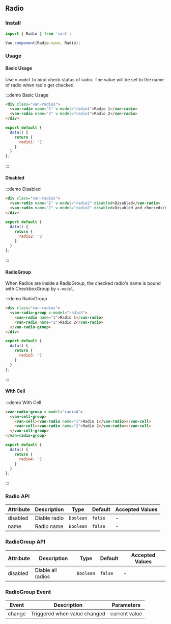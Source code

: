 <script>
export default {
  data() {
    return {
      radio1: '1',
      radio2: '2',
      radio3: '1',
      radio4: '1'
    };
  }
};
</script>

## Radio

### Install
``` javascript
import { Radio } from 'vant';

Vue.component(Radio.name, Radio);
```

### Usage

#### Basic Usage
Use `v-model` to bind check status of radio. The value will be set to the name of radio when radio get checked.

:::demo Basic Usage
```html
<div class="van-radios">
  <van-radio name="1" v-model="radio1">Radio 1</van-radio>
  <van-radio name="2" v-model="radio1">Radio 2</van-radio>
</div>
```
```javascript
export default {
  data() {
    return {
      radio1: '1'
    }
  }
};
```
:::

#### Disabled

:::demo Disabled
```html
<div class="van-radios">
  <van-radio name="1" v-model="radio2" disabled>Disabled</van-radio>
  <van-radio name="2" v-model="radio2" disabled>Disabled and checked</van-radio>
</div>
```

```javascript
export default {
  data() {
    return {
      radio2: '2'
    }
  }
};
```
:::

#### RadioGroup
When Radios are inside a RadioGroup, the checked radio's name is bound with CheckboxGroup by `v-model`.

:::demo RadioGroup
```html
<div class="van-radios">
  <van-radio-group v-model="radio3">
    <van-radio name="1">Radio 1</van-radio>
    <van-radio name="2">Radio 2</van-radio>
  </van-radio-group>
</div>
```
  
```javascript
export default {
  data() {
    return {
      radio3: '1'
    }
  }
};
```
:::

#### With Cell

:::demo With Cell
```html
<van-radio-group v-model="radio4">
  <van-cell-group>
    <van-cell><van-radio name="1">Radio 1</van-radio></van-cell>
    <van-cell><van-radio name="2">Radio 2</van-radio></van-cell>
  </van-cell-group>
</van-radio-group>
```

```javascript
export default {
  data() {
    return {
      radio4: '1'
    }
  }
};
```
:::

### Radio API

| Attribute | Description | Type | Default | Accepted Values |
|-----------|-----------|-----------|-------------|-------------|
| disabled | Diable radio | `Boolean` | `false` | - |
| name | Radio name | `Boolean` | `false` | - |

### RadioGroup API

| Attribute | Description | Type | Default | Accepted Values |
|-----------|-----------|-----------|-------------|-------------|
| disabled | Diable all radios | `Boolean` | `false` | - |

### RadioGroup Event

| Event | Description | Parameters |
|-----------|-----------|-----------|
| change | Triggered when value changed | current value |
